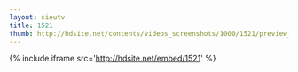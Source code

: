 ```yaml
---
layout: sieutv
title: 1521
thumb: http://hdsite.net/contents/videos_screenshots/1000/1521/preview_360p.mp4.jpg
---
```

{% include iframe src='http://hdsite.net/embed/1521' %}
 
